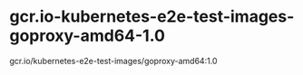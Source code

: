 # gcr.io-kubernetes-e2e-test-images-goproxy-amd64-1.0
gcr.io/kubernetes-e2e-test-images/goproxy-amd64:1.0
